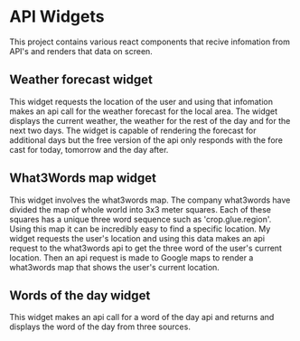 # API Widgets

This project contains various react components that recive infomation from API's and renders that data on screen.

## Weather forecast widget
This widget requests the location of the user and using that infomation makes an api call for the weather forecast for the local area. The widget displays the current weather, the weather for the rest of the day and for the next two days. The widget is capable of rendering the forecast for additional days but the free version of the api only responds with the fore cast for today, tomorrow and the day after.

## What3Words map widget
This widget involves the what3words map. The company what3words have divided the map of whole world into 3x3 meter squares. Each of these squares has a unique three word sequence such as 'crop.glue.region'. Using this map it can be incredibly easy to find a specific location.
My widget requests the user's location and using this data makes an api request to the what3words api to get the three word of the user's current location. Then an api request is made to Google maps to render a what3words map that shows the user's current location.


## Words of the day widget
This widget makes an api call for a word of the day api and returns and displays the word of the day from three sources.